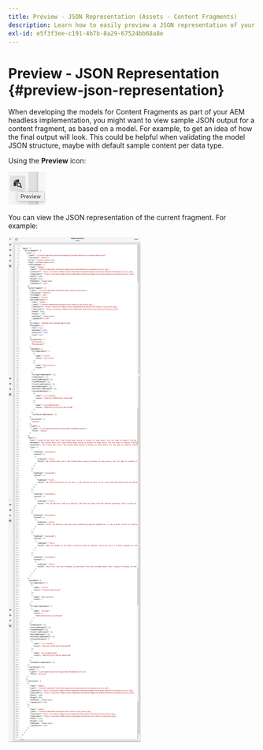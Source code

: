 ```yaml
---
title: Preview - JSON Representation (Assets - Content Fragments)
description: Learn how to easily preview a JSON representation of your Content Fragments when implementing your AEM headless solution.
exl-id: e5f3f3ee-c191-4b7b-8a29-67524bb68a8e
---
```

# Preview - JSON Representation {#preview-json-representation}

When developing the models for Content Fragments as part of your AEM headless implementation, you might want to view sample JSON output for a content fragment, as based on a model. For example, to get an idea of how the final output will look. This could be helpful when validating the model JSON structure, maybe with default sample content per data type.

Using the **Preview** icon:

![Content Fragment Editor - Preview tab](assets/cfm-preview-01.png)

You can view the JSON representation of the current fragment. For example:

![Content Fragment Editor - Preview of a Fragment](assets/cfm-preview-02.png)

<!--
**Copy URL** allows you to copy to clipboard the URL for either author or publish.
-->